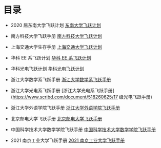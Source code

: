 # 目录

- 2020 届东南大学飞跃计划 [东南大学飞跃计划](https://www.yuque.com/2020seufly/guide)

- 南方科技大学飞跃手册 [南方科技大学飞跃计划](https://sustech-application.com/#/?id=南方科技大学飞跃手册)

- 上海交通大学生存手册 [上海交通大学飞跃计划](https://survivesjtu.gitbook.io/survivesjtumanual/)

- 华科 EE 系飞跃计划 [华科 EE 系飞跃计划](https://archive.ph/vXOkp)

- 华科光电飞跃计划 [华科光电飞跃计划](https://web.archive.org/web/2021*/https://hust-feiyue.github.io/2020_feiyue.pdf)

- 浙江大学数学系飞跃手册 [浙江大学数学系飞跃手册](https://web.archive.org/web/20220510230812/http://www.math.zju.edu.cn/_upload/article/files/99/e1/32b8399349af89f05033bf19a32e/4fd486a5-8a4e-47f0-a9c1-9fdba8cae593.pdf)

- 浙江大学光电系飞跃手册 [浙江大学光电系飞跃手册](https://www.scribd.com/document/518260625/17 级光电飞跃手册)

- 浙江大学外语学院飞跃手册 [浙江大学外语学院飞跃手册](https://web.archive.org/web/20220526164948/http://www.sis.zju.edu.cn/_upload/article/files/d1/4f/4bdc41fb43c998f58d9ea03b77c5/1af0ee6f-ca7e-4a9f-b100-b3161378590c.pdf)

- 北京邮电大学飞跃手册 [北京邮电大学飞跃手册](https://github.com/luochang212/BUPT-ICS-Courseware/blob/master/Grade_3/大三（上）/北邮飞跃手册.pdf)

- 中国科学技术大学数学学院飞跃手册 [中国科学技术大学数学学院飞跃手册](http://home.ustc.edu.cn/~hichychen/fly2020.html)

- 2021 南京工业大学飞跃手册 [2021 南京工业大学飞跃手册](https://github.com/yaoshun123/FLY_NJTech/raw/main/2021-南京工业大学本科生飞跃手册（第一版）.pdf)
